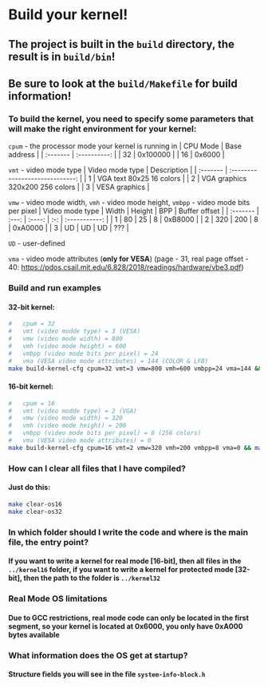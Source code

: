 #	Build your kernel!
##	**The project is built in the `build` directory, the result is in `build/bin`!**
##	**Be sure to look at the `build/Makefile` for build information!**
###	To build the kernel, you need to specify some parameters that will make the right environment for your kernel:
`cpum` - the processor mode your kernel is running in
| CPU Mode | Base address |
| :------- | :----------: |
| 32       | 0x100000     |
| 16       | 0x6000       |

`vmt` - video mode type
| Video mode type | Description                     |
| :-------        | :-----------------------------: |
| 1               | VGA text 80x25 16 colors        |
| 2               | VGA graphics 320x200 256 colors |
| 3               | VESA graphics                   |

`vmw` - video mode width, `vmh` - video mode height, `vmbpp` - video mode bits per pixel
| Video mode type | Width | Height | BPP | Buffer offset |
| :-------        | :---: | :----: | :-: | :-----------: |
| 1               | 80    | 25     | 8   | 0xB8000       |
| 2               | 320   | 200    | 8   | 0xA0000       |
| 3               | UD    | UD     | UD  | ???           |

`UD` - user-defined

`vma` - video mode attributes (**only for VESA**) (page - 31, real page offset - 40: https://pdos.csail.mit.edu/6.828/2018/readings/hardware/vbe3.pdf)

###	Build and run examples
####	32-bit kernel:
```sh
#	cpum = 32
#	vmt (video modde type) = 3 (VESA)
#	vmw (video mode width) = 800
#	vmh (video mode height) = 600
#	vmbpp (video mode bits per pixel) = 24
#	vma (VESA video mode attributes) = 144 (COLOR & LFB)
make build-kernel-cfg cpum=32 vmt=3 vmw=800 vmh=600 vmbpp=24 vma=144 && make build-os32 && make run-os32
```
####	16-bit kernel:
```sh
#	cpum = 16
#	vmt (video modde type) = 2 (VGA)
#	vmw (video mode width) = 320
#	vmh (video mode height) = 200
#	vmbpp (video mode bits per pixel) = 8 (256 colors)
#	vma (VESA video mode attributes) = 0
make build-kernel-cfg cpum=16 vmt=2 vmw=320 vmh=200 vmbpp=8 vma=0 && make build-os16 && make run-os16
```
###	How can I clear all files that I have compiled?
####	Just do this:
```sh
make clear-os16
make clear-os32
```
###	In which folder should I write the code and where is the main file, the entry point?
####	If you want to write a kernel for real mode \[16-bit\], then all files in the `../kernel16` folder, if you want to write a kernel for protected mode \[32-bit\], then the path to the folder is `../kernel32`

###	Real Mode OS limitations
####	Due to GCC restrictions, real mode code can only be located in the first segment, so your kernel is located at 0x6000, you only have 0xA000 bytes available

###	What information does the OS get at startup?
####	Structure fields you will see in the file `system-info-block.h`